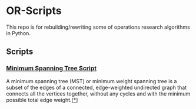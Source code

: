 # OR-Scripts

This repo is for rebuilding/rewriting some of operations research algorithms in Python.

## Scripts

### [Minimum Spanning Tree Script](https://github.com/imesut/OR-Scripts/tree/master/minimum_spanning_tree)

A minimum spanning tree (MST) or minimum weight spanning tree is a subset of the edges of a connected, edge-weighted undirected graph that connects all the vertices together, without any cycles and with the minimum possible total edge weight.[[*](https://en.wikipedia.org/wiki/Minimum_spanning_tree)]
